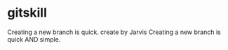 # gitskill
Creating a new branch is quick.
create by Jarvis
Creating a new branch is quick AND simple.
